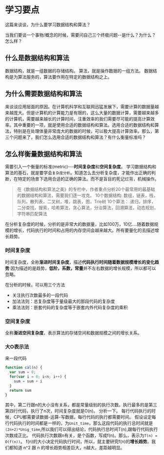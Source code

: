 # 学习要点

这篇来谈谈，为什么要学习数据结构和算法？

当我们要谈一个事物/概念的时候，需要问自己三个终极问题--是什么？为什么？怎么样？

## 什么是数据结构和算法
数据结构，就是一组数据的存储结构。
算法，就是操作数据的一组方法。
数据结构是为算法服务的，算法要作用在特定的数据结构之上。

## 为什么需要数据结构和算法
来谈谈应用层面的原因。在计算机科学和互联网迅猛发展下，需要计算的数据量越来越庞大。但是计算机的计算能力是有限的，这么大量的数据计算，需要越来越多的计算机，需要越来越长的计算时间，注重效率的我们需要尽可能的提高计算效率。其中重要的一项，就是使用合适的数据结构和算法。选用合适的数据结构和算法，特别是在处理体量非常庞大的数据的时候，可以极大提高计算效率。那么，第三个问题来了，我们怎么选用合适的数据结构和算法？有什么衡量标准吗？

## 怎么样衡量数据结构和算法
需要引入一个衡量的标准(metric)---**时间复杂度**和**空间复杂度**。
学习数据结构和算法的基石，就是要学会`复杂度分析`。知道怎么去分析复杂度，才能作出正确的判断，在特定的场景下选用合适的正确的算法。而不是盲目的死记烂背，机械操作。

> 在《数据结构和算法之美》的专栏中，作者重点分析20个最常用的最基础的数据结构和算法，需要我们逐一攻克。
> 10个数据结构: 数组，链表，栈，队列，散列表，二叉树，堆，跳表，图，Trie树
> 10个算法： 递归，排序，二分查找，搜索，哈希算法，贪心算法，分治算法，回溯算法，动态规划，字符串匹配算法

在分析复杂度的时候，分析的是非常大的数据量，比如100万，10亿....随着数据规模的增长，代码执行的时间和占用的内存空间会越来越大。所有要量化的去描述增长趋势。


### 时间复杂度
时间复杂度，全称**渐进时间复杂度**，描述**代码执行时间随着数据规模增长的变化趋势**
因为描述的是趋势，**低阶，系数，常量**并不左右数据的增长规模，所以都可以忽略。

在分析的时候，可以用三个方法
- 关注执行次数最多的一段代码
- 加法法则：总复杂度等于量级最大的那段代码的复杂度
- 乘法法则：嵌套代码的复杂度等于嵌套内外代码复杂度的乘积

### 空间复杂度
全称**渐进空间复杂度**，表示算法的存储空间和数据规模之间的增长关系。

### 大O表示法
来一段代码
```js
function cal(n) {
  var sum = 0;
  for(var i = 0; i<n; i++) {
    sum = sum + i
  }
  return sum
}
```
其中，第二行跟n的大小没有关系，都是常量级别的执行次数。执行最多的是第三第四行代码，执行了n次，时间复杂度就是O(n)。
分析一下。
每行代码执行的时候，CPU都需要读数据-运算-写数据，每行代码的执行都需要时间。
假设设定每行代码执行的时间都是一样的，为`Unit_time`，那么这段代码的执行总时间就是`(2n+2)*Unig_time`,所以我们可以得出结论，代码执行总时间T(n),跟每行代码执行次数成正比。
代码执行次数跟n有关，是个函数，写成f(n)。那么，表示为`T(n) = O(f(n))`。
f(n)的大小决定代码执行时间，所以，就主要研究f(n)的**增长趋势**。我们都知道 n^2 跟 n 的增长趋势相差巨大，n越大，差距越明显。
